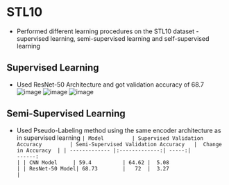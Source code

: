 # STL10

* Performed different learning procedures on the STL10 dataset - supervised learning, semi-supervised learning and self-supervised learning

## Supervised Learning 
* Used ResNet-50 Architecture and got validation accuracy of 68.7
![image](https://user-images.githubusercontent.com/56354373/147820288-fe83a08b-62bc-4ba3-88b6-2a10c476df63.png)
![image](https://user-images.githubusercontent.com/56354373/147820297-5f38a357-ebdf-48e2-a6dd-1971ea3e2939.png)
![image](https://user-images.githubusercontent.com/56354373/147820300-aa912ce1-bb22-4e07-a9f4-a06ecd314f2b.png)

## Semi-Supervised Learning 
* Used Pseudo-Labeling method using the same encoder architecture as in supervised learning 
`| Model         | Supervised Validation Accuracy         | Semi-Supervised Validation Accuracy   |  Change in Accuracy  |
| ------------- |:-------------:| -----:|                     ------:                                                                       |
| CNN Model     | 59.4          | 64.62 |  5.08                                                                         |
| ResNet-50 Model| 68.73        |   72  |  3.27                                                                         | 
`
